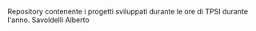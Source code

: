 Repository contenente i progetti sviluppati durante le ore di TPSI durante l'anno.
Savoldelli Alberto
